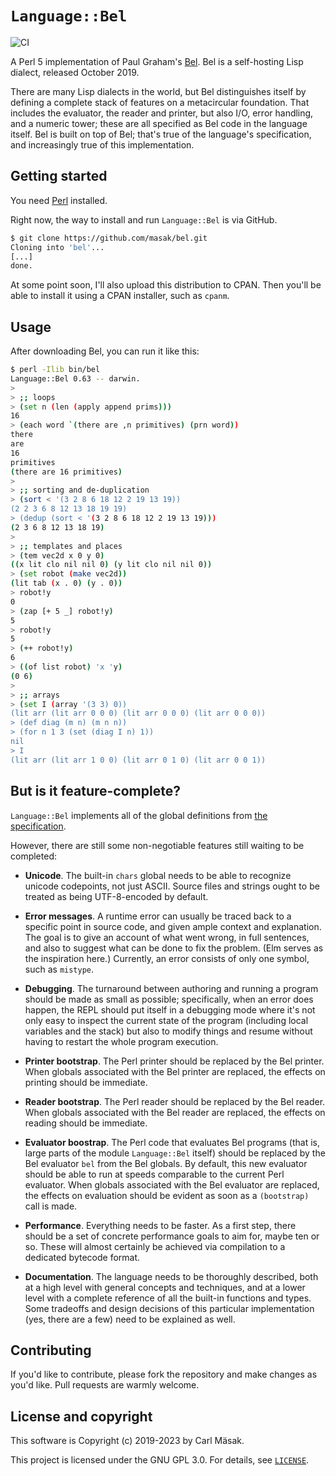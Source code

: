 # `Language::Bel`

![CI](https://github.com/masak/bel/workflows/CI/badge.svg)

A Perl 5 implementation of Paul Graham's [Bel](http://www.paulgraham.com/bel.html).
Bel is a self-hosting Lisp dialect, released October 2019.

There are many Lisp dialects in the world, but Bel distinguishes itself by
defining a complete stack of features on a metacircular foundation.
That includes the evaluator, the reader and printer, but also I/O, error
handling, and a numeric tower; these are all specified as Bel code in the
language itself. Bel is built on top of Bel; that's true of the language's
specification, and increasingly true of this implementation.

## Getting started

You need [Perl](https://www.perl.org/get.html) installed.

Right now, the way to install and run `Language::Bel` is via GitHub.

```sh
$ git clone https://github.com/masak/bel.git
Cloning into 'bel'...
[...]
done.
```

At some point soon, I'll also upload this distribution to CPAN.
Then you'll be able to install it using a CPAN installer, such as `cpanm`.

## Usage

After downloading Bel, you can run it like this:

```sh
$ perl -Ilib bin/bel
Language::Bel 0.63 -- darwin.
>
> ;; loops
> (set n (len (apply append prims)))
16
> (each word `(there are ,n primitives) (prn word))
there
are
16
primitives
(there are 16 primitives)
>
> ;; sorting and de-duplication
> (sort < '(3 2 8 6 18 12 2 19 13 19))
(2 2 3 6 8 12 13 18 19 19)
> (dedup (sort < '(3 2 8 6 18 12 2 19 13 19)))
(2 3 6 8 12 13 18 19)
>
> ;; templates and places
> (tem vec2d x 0 y 0)
((x lit clo nil nil 0) (y lit clo nil nil 0))
> (set robot (make vec2d))
(lit tab (x . 0) (y . 0))
> robot!y
0
> (zap [+ 5 _] robot!y)
5
> robot!y
5
> (++ robot!y)
6
> ((of list robot) 'x 'y)
(0 6)
>
> ;; arrays
> (set I (array '(3 3) 0))
(lit arr (lit arr 0 0 0) (lit arr 0 0 0) (lit arr 0 0 0))
> (def diag (m n) (m n n))
> (for n 1 3 (set (diag I n) 1))
nil
> I
(lit arr (lit arr 1 0 0) (lit arr 0 1 0) (lit arr 0 0 1))
```

## But is it feature-complete?

`Language::Bel` implements all of the global definitions from [the
specification](https://github.com/masak/bel/blob/master/pg/bel.bel).

However, there are still some non-negotiable features still waiting to be
completed:

* **Unicode**. The built-in `chars` global needs to be able to recognize
  unicode codepoints, not just ASCII. Source files and strings ought to
  be treated as being UTF-8-encoded by default.

* **Error messages**. A runtime error can usually be traced back to a
  specific point in source code, and given ample context and explanation.
  The goal is to give an account of what went wrong, in full sentences,
  and also to suggest what can be done to fix the problem. (Elm serves as
  the inspiration here.) Currently, an error consists of only one symbol,
  such as `mistype`.

* **Debugging**. The turnaround between authoring and running a program
  should be made as small as possible; specifically, when an error does
  happen, the REPL should put itself in a debugging mode where it's not
  only easy to inspect the current state of the program (including local
  variables and the stack) but also to modify things and resume without
  having to restart the whole program execution.

* **Printer bootstrap**. The Perl printer should be replaced by the Bel
  printer. When globals associated with the Bel printer are replaced, the
  effects on printing should be immediate.

* **Reader bootstrap**. The Perl reader should be replaced by the Bel
  reader. When globals associated with the Bel reader are replaced, the
  effects on reading should be immediate.

* **Evaluator boostrap**. The Perl code that evaluates Bel programs (that
  is, large parts of the module `Language::Bel` itself) should be replaced
  by the Bel evaluator `bel` from the Bel globals. By default, this new
  evaluator should be able to run at speeds comparable to the current Perl
  evaluator. When globals associated with the Bel evaluator are replaced,
  the effects on evaluation should be evident as soon as a `(bootstrap)`
  call is made.

* **Performance**. Everything needs to be faster. As a first step, there
  should be a set of concrete performance goals to aim for, maybe ten or
  so. These will almost certainly be achieved via compilation to a dedicated
  bytecode format.

* **Documentation**. The language needs to be thoroughly described, both at
  a high level with general concepts and techniques, and at a lower level
  with a complete reference of all the built-in functions and types. Some
  tradeoffs and design decisions of this particular implementation (yes,
  there are a few) need to be explained as well.

## Contributing

If you'd like to contribute, please fork the repository and make changes as you'd like.
Pull requests are warmly welcome.

## License and copyright

This software is Copyright (c) 2019-2023 by Carl Mäsak.

This project is licensed under the GNU GPL 3.0.
For details, see [`LICENSE`](https://github.com/masak/bel/blob/master/LICENSE).

